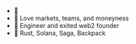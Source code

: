 - 👋
- 👀 Love markets, teams, and moneyness
- 📜 Engineer and exited web2 founder
- 🌱 Rust, Solana, Saga, Backpack

<!---
autocatalytic/autocatalytic is a ✨ special ✨ repository because its `README.md` (this file) appears on your GitHub profile.
You can click the Preview link to take a look at your changes.
--->
